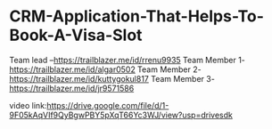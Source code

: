 # CRM-Application-That-Helps-To-Book-A-Visa-Slot

Team lead –https://trailblazer.me/id/rrenu9935
Team Member 1- https://trailblazer.me/id/algar0502 
Team Member 2- https://trailblazer.me/id/kuttygokul817
Team Member 3- https://trailblazer.me/id/jr9571586

video link:https://drive.google.com/file/d/1-9F05kAqVIf9QyBgwPBY5pXqT66Yc3WJ/view?usp=drivesdk
